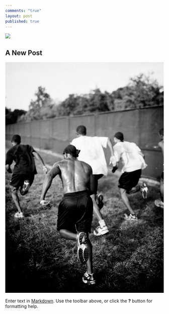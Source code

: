 ```yaml
---
comments: "true"
layout: post
published: true
---
```


![](/images/delete.png)
## A New Post
![delete.jpg](/images/delete.jpg)

Enter text in [Markdown](http://daringfireball.net/projects/markdown/). Use the toolbar above, or click the **?** button for formatting help.
